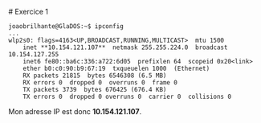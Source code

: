 # Exercice 1

	joaobrilhante@GlaDOS:~$ ipconfig
	...
	wlp2s0: flags=4163<UP,BROADCAST,RUNNING,MULTICAST>  mtu 1500
		inet **10.154.121.107**  netmask 255.255.224.0  broadcast 10.154.127.255
		inet6 fe80::ba6c:336:a722:6d05  prefixlen 64  scopeid 0x20<link>
		ether b0:c0:90:b9:67:19  txqueuelen 1000  (Ethernet)
		RX packets 21815  bytes 6546308 (6.5 MB)
		RX errors 0  dropped 0  overruns 0  frame 0
		TX packets 3739  bytes 676425 (676.4 KB)
		TX errors 0  dropped 0 overruns 0  carrier 0  collisions 0

Mon adresse IP est donc **10.154.121.107**.
